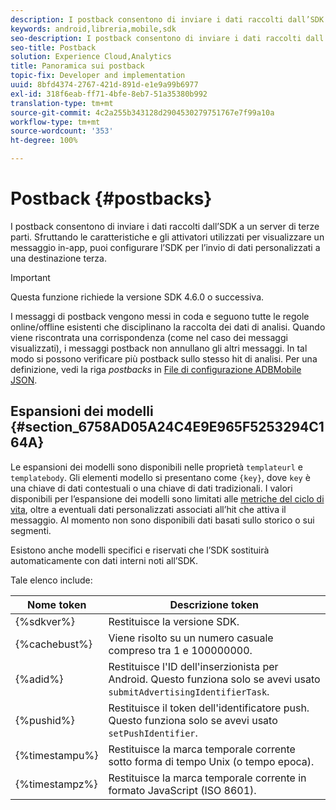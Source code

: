 ```yaml
---
description: I postback consentono di inviare i dati raccolti dall’SDK a un server di terze parti. Sfruttando le caratteristiche e gli attivatori utilizzati per visualizzare un messaggio in-app, puoi configurare l’SDK per l’invio di dati personalizzati a una destinazione terza.
keywords: android,libreria,mobile,sdk
seo-description: I postback consentono di inviare i dati raccolti dall’SDK a un server di terze parti. Sfruttando le caratteristiche e gli attivatori utilizzati per visualizzare un messaggio in-app, puoi configurare l’SDK per l’invio di dati personalizzati a una destinazione terza.
seo-title: Postback
solution: Experience Cloud,Analytics
title: Panoramica sui postback
topic-fix: Developer and implementation
uuid: 8bfd4374-2767-421d-891d-e1e9a99b6977
exl-id: 318f6eab-ff71-4bfe-8eb7-51a35380b992
translation-type: tm+mt
source-git-commit: 4c2a255b343128d2904530279751767e7f99a10a
workflow-type: tm+mt
source-wordcount: '353'
ht-degree: 100%

---
```


# Postback {#postbacks}

I postback consentono di inviare i dati raccolti dall’SDK a un server di terze parti. Sfruttando le caratteristiche e gli attivatori utilizzati per visualizzare un messaggio in-app, puoi configurare l’SDK per l’invio di dati personalizzati a una destinazione terza.

>[!IMPORTANT]
>
>Questa funzione richiede la versione SDK 4.6.0 o successiva.

I messaggi di postback vengono messi in coda e seguono tutte le regole online/offline esistenti che disciplinano la raccolta dei dati di analisi. Quando viene riscontrata una corrispondenza (come nel caso dei messaggi visualizzati), i messaggi postback non annullano gli altri messaggi. In tal modo si possono verificare più postback sullo stesso hit di analisi. Per una definizione, vedi la riga *postbacks* in   [File di configurazione ADBMobile JSON](/help/android/configuration/json-config/json-config.md).

## Espansioni dei modelli {#section_6758AD05A24C4E9E965F5253294C164A}

Le espansioni dei modelli sono disponibili nelle proprietà `templateurl` e `templatebody`. Gli elementi modello si presentano come `{key}`, dove `key` è una chiave di dati contestuali o una chiave di dati tradizionali. I valori disponibili per l’espansione dei modelli sono limitati alle [metriche del ciclo di vita](/help/android/metrics.md), oltre a eventuali dati personalizzati associati all’hit che attiva il messaggio. Al momento non sono disponibili dati basati sullo storico o sui segmenti.

Esistono anche modelli specifici e riservati che l’SDK sostituirà automaticamente con dati interni noti all’SDK.

Tale elenco include:

| Nome token | Descrizione token |
|--- |--- |
| {%sdkver%} | Restituisce la versione SDK. |
| {%cachebust%} | Viene risolto su un numero casuale compreso tra 1 e 100000000. |
| {%adid%} | Restituisce l&#39;ID dell&#39;inserzionista per Android. Questo funziona solo se avevi usato `submitAdvertisingIdentifierTask`. |
| {%pushid%} | Restituisce il token dell&#39;identificatore push. Questo funziona solo se avevi usato `setPushIdentifier`. |
| {%timestampu%} | Restituisce la marca temporale corrente sotto forma di tempo Unix (o tempo epoca). |
| {%timestampz%} | Restituisce la marca temporale corrente in formato JavaScript (ISO 8601). |
